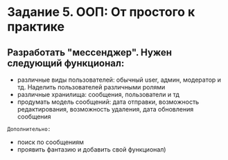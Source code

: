 # Задание 5. ООП: От простого к практике

## Разработать "мессенджер". Нужен следующий функционал:

* различные виды пользователей: обычный user, админ, модератор и тд. Наделить пользователей различными ролями
* различные хранилища: сообщения, пользователи и тд
* продумать модель сообщений: дата отправки, возможность редактирования, возможность удаления, дата обновления сообщения

`Дополнительно:`

* поиск по сообщениям
* проявить фантазию и добавить свой функционал)